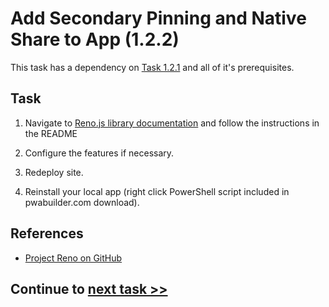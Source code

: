  
# Add Secondary Pinning and Native Share to App (1.2.2)

This task has a dependency on [Task 1.2.1](121_Add_WIndows_Feature.md) and all of it's prerequisites.

## Task 

1. Navigate to [Reno.js library documentation](https://github.com/JimGaleForce/Reno/tree/dev) and follow the instructions in the README

3. Configure the features if necessary. 

4. Redeploy site.

5. Reinstall your local app (right click PowerShell script included in pwabuilder.com download).



## References

- [Project Reno on GitHub](https://github.com/JimGaleForce/Reno/tree/dev)


## Continue to [next task >> ](123_BONUS-APP-Links.md)
